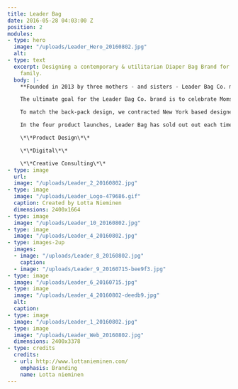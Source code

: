 ```yaml
---
title: Leader Bag
date: 2016-05-28 04:03:00 Z
position: 2
modules:
- type: hero
  image: "/uploads/Leader_Hero_20160802.jpg"
  alt: 
- type: text
  excerpt: Designing a contemporary & utilitarian Diaper Bag Brand for the modern
    family.
  body: |-
    **Founded in 2013 by three mothers - and sisters - Leader Bag Co. makes premium diaper bags for the modern family. Paradise was engaged to design the diaper bag itself, and since then has evolved as Leader’s creative consultant. In addition to two phases of product design and production, we’ve worked with Leader bag on their product strategy and product offering, managed their branding process and solidified an overarching creative direction, and revamped their website to include e-commerce.**

    The ultimate goal for the Leader Bag Co. brand is to celebrate Moms and Dads, and to ease and facilitate the shared role of parenting. The bag design needed to reflect this. The inside of the bag was designed for function: pockets of different sizes, mesh elastic holders, water-repellent & wipe-clean fabrics and a pouch insert to hold a changing a Leader Bag changing mat & diapers. On the outside, the backpack is designed to be contemporary & gender neutral: waxed-canvas with leather accents in a neutral color palette. For production, keeping the parent in mind, we worked with sourced safe fabrics, and worked with local, US manufacturers.

    To match the back-pack design, we contracted New York based designer Lotta Nieminen to develop a mark and visual system to reflect the quality and values of Leader Bag Co. A recent update to the website, introduced an intuitive e-commerce experience, with a stronger narrative explaining the function of the products, and a modular system that will expand with the brand and their product line.

    In the four product launches, Leader Bag has sold out out each time, within the first day.

    \*\*Product Design\*\*

    \*\*Digital\*\*

    \*\*Creative Consulting\*\*
- type: image
  url: 
  image: "/uploads/Leader_2_20160802.jpg"
- type: image
  image: "/uploads/Leader_Logo-479686.gif"
  caption: Created by Lotta Nieminen
  dimensions: 2400x1664
- type: image
  image: "/uploads/Leader_10_20160802.jpg"
- type: image
  image: "/uploads/Leader_4_20160802.jpg"
- type: images-2up
  images:
  - image: "/uploads/Leader_8_20160802.jpg"
    caption: 
  - image: "/uploads/Leader_9_20160715-bee9f3.jpg"
- type: image
  image: "/uploads/Leader_6_20160715.jpg"
- type: image
  image: "/uploads/Leader_4_20160802-deedb9.jpg"
  alt: 
  caption: 
- type: image
  image: "/uploads/Leader_1_20160802.jpg"
- type: image
  image: "/uploads/Leader_Web_20160802.jpg"
  dimensions: 2400x3378
- type: credits
  credits:
  - url: http://www.lottanieminen.com/
    emphasis: Branding
    name: Lotta nieminen
---
```


